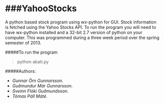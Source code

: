###YahooStocks
===========

A python based stock program using wx-python for GUI.
Stock information is fetched using the Yahoo Stocks API.
To run the program you will need to have wx-python installed and a 32-bit 2.7 version of python on your computer.
This was programmed during a three week period over the spring semester of 2013.

#####To run the program
>  python abati.py

#####Authors:
- *Gunnar Örn Gunnarsson.*
- *Guðmundur Már Gunnarsson.*
- *Sveinn Flóki Guðmundsson.*
- *Tómas Páll Máté.*
